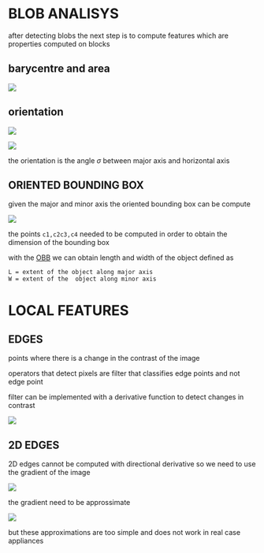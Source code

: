 # BLOB ANALISYS

after detecting blobs the next step is to compute features which are properties computed on blocks

## barycentre and area

![](Pasted%20image%2020231109113329.png)

## orientation

![](Pasted%20image%2020231109113441.png)

![](Pasted%20image%2020231109113450.png)

the orientation is the angle $\sigma$  between major axis and horizontal axis

## ORIENTED BOUNDING BOX

given the major and minor axis the oriented bounding box can be compute 

![](Pasted%20image%2020231109114138.png)

the points `c1,c2c3,c4` needed to be computed in order to obtain the dimension of the bounding box

with the [OBB](#ORIENTED%20BOUNDING%20BOX) we can obtain length and width of the object defined as  
```
L = extent of the object along major axis
W = extent of the  object along minor axis
```

# LOCAL FEATURES 

## EDGES

points where there is a change in the contrast of the image

operators that detect pixels are filter that classifies edge points and not edge point 

filter can be implemented with a derivative function to detect changes in contrast

![](Pasted%20image%2020231109120558.png)

## 2D EDGES

2D edges cannot be computed with directional derivative so we need to use the gradient of the image

![](Pasted%20image%2020231109124730.png)

the gradient need to be approssimate

![](Pasted%20image%2020231109125029.png)

but these approximations are too simple and does not work in real case appliances


